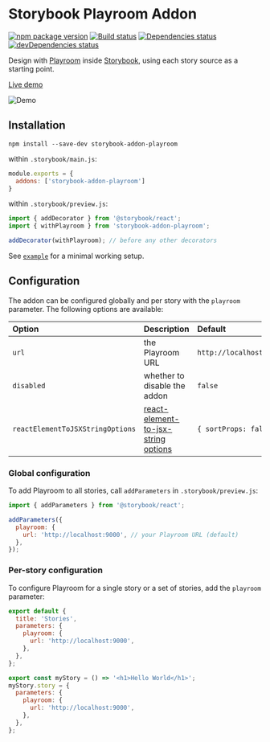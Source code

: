 # Storybook Playroom Addon

[![npm package version](https://img.shields.io/npm/v/storybook-addon-playroom)](https://www.npmjs.com/package/storybook-addon-playroom)
[![Build status](https://img.shields.io/github/workflow/status/rbardini/storybook-addon-playroom/Main)](https://github.com/rbardini/storybook-addon-playroom/actions)
[![Dependencies status](https://img.shields.io/david/rbardini/storybook-addon-playroom)](https://david-dm.org/rbardini/storybook-addon-playroom)
[![devDependencies status](https://img.shields.io/david/dev/rbardini/storybook-addon-playroom)](https://david-dm.org/rbardini/storybook-addon-playroom?type=dev)

Design with [Playroom](https://github.com/seek-oss/playroom) inside [Storybook](https://storybook.js.org), using each story source as a starting point.

[Live demo](https://storybook-addon-playroom.netlify.com)

![Demo](demo.gif)

## Installation

```console
npm install --save-dev storybook-addon-playroom
```

within `.storybook/main.js`:

```js
module.exports = {
  addons: ['storybook-addon-playroom']
}
```

within `.storybook/preview.js`:

```js
import { addDecorator } from '@storybook/react';
import { withPlayroom } from 'storybook-addon-playroom';

addDecorator(withPlayroom); // before any other decorators
```

See [`example`](example) for a minimal working setup.

## Configuration

The addon can be configured globally and per story with the `playroom` parameter. The following options are available:

| Option                           | Description                              | Default                 |
|:---------------------------------|:-----------------------------------------|:------------------------|
| `url`                            | the Playroom URL                         | `http://localhost:9000` |
| `disabled`                       | whether to disable the addon             | `false`                 |
| `reactElementToJSXStringOptions` | [react-element-to-jsx-string options][1] | `{ sortProps: false }`  |

### Global configuration

To add Playroom to all stories, call `addParameters` in `.storybook/preview.js`:

```js
import { addParameters } from '@storybook/react';

addParameters({
  playroom: {
    url: 'http://localhost:9000', // your Playroom URL (default)
  },
});
```

### Per-story configuration

To configure Playroom for a single story or a set of stories, add the `playroom` parameter:

```js
export default {
  title: 'Stories',
  parameters: {
    playroom: {
      url: 'http://localhost:9000',
    },
  },
};

export const myStory = () => '<h1>Hello World</h1>';
myStory.story = {
  parameters: {
    playroom: {
      url: 'http://localhost:9000',
    },
  },
};
```

[1]: https://github.com/algolia/react-element-to-jsx-string#reactelementtojsxstringreactelement-options
